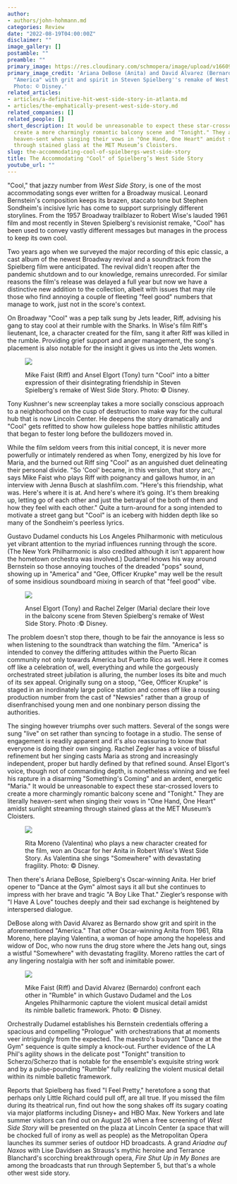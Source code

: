 ```yaml
---
author:
- authors/john-hohmann.md
categories: Review
date: "2022-08-19T04:00:00Z"
disclaimer: ""
image_gallery: []
postamble: ""
preamble: ""
primary_image: https://res.cloudinary.com/schmopera/image/upload/v1660923486/media/2022/08/sqWWA_naivyt.jpg
primary_image_credit: 'Ariana DeBose (Anita) and David Alvarez (Bernardo) energize
  "America" with grit and spirit in Steven Spielberg''s remake of West Side Story.
  Photo: © Disney.'
related_articles:
- articles/a-definitive-hit-west-side-story-in-atlanta.md
- articles/the-emphatically-present-west-side-story.md
related_companies: []
related_people: []
short_description: It would be unreasonable to expect these star-crossed lovers to
  create a more charmingly romantic balcony scene and "Tonight." They are literally
  heaven-sent when singing their vows in "One Hand, One Heart" amidst sunlight streaming
  through stained glass at the MET Museum’s Cloisters.
slug: the-accommodating-cool-of-spielbergs-west-side-story
title: The Accommodating "Cool" of Spielberg’s West Side Story
youtube_url: ""
---
```

"Cool," that jazzy number from _West Side Story_, is one of the most accommodating songs ever written for a Broadway musical. Leonard Bernstein's composition keeps its brazen, staccato tone but Stephen Sondheim's incisive lyric has come to support surprisingly different storylines. From the 1957 Broadway trailblazer to Robert Wise's lauded 1961 film and most recently in Steven Spielberg's revisionist remake, "Cool" has been used to convey vastly different messages but manages in the process to keep its own cool.

Two years ago when we surveyed the major recording of this epic classic, a cast album of the newest Broadway revival and a soundtrack from the Spielberg film were anticipated. The revival didn't reopen after the pandemic shutdown and to our knowledge, remains unrecorded. For similar reasons the film's release was delayed a full year but now we have a distinctive new addition to the collection, albeit with issues that may rile those who find annoying a couple of fleeting "feel good" numbers that manage to work, just not in the score's context.

On Broadway "Cool" was a pep talk sung by Jets leader, Riff, advising his gang to stay cool at their rumble with the Sharks. In Wise's film Riff's lieutenant, Ice, a character created for the film, sang it after Riff was killed in the rumble. Providing grief support and anger management, the song's placement is also notable for the insight it gives us into the Jets women.

<figure data-type="image">

![](https://res.cloudinary.com/schmopera/image/upload/v1660923594/media/2022/08/WSS_RiffTony_aqyiux.jpg)

<figcaption>Mike Faist (Riff) and Ansel Elgort (Tony) turn "Cool" into a bitter expression of their disintegrating friendship in Steven Spielberg's remake of West Side Story.  Photo: © Disney.</figcaption>  
</figure>

Tony Kushner's new screenplay takes a more socially conscious approach to a neighborhood on the cusp of destruction to make way for the cultural hub that is now Lincoln Center. He deepens the story dramatically and "Cool" gets refitted to show how guileless hope battles nihilistic attitudes that began to fester long before the bulldozers moved in.

While the film seldom veers from this initial concept, it is never more powerfully or intimately rendered as when Tony, energized by his love for Maria, and the burned out Riff sing "Cool" as an anguished duet delineating their personal divide. "So 'Cool' became, in this version, that story arc," says Mike Faist who plays Riff with poignancy and gallows humor, in an interview with Jenna Busch at slashfilm.com. "Here's this friendship, what was. Here's where it is at. And here's where it’s going. It's them breaking up, letting go of each other and just the betrayal of the both of them and how they feel with each other." Quite a turn-around for a song intended to motivate a street gang but "Cool" is an iceberg with hidden depth like so many of the Sondheim's peerless lyrics.

Gustavo Dudamel conducts his Los Angeles Philharmonic with meticulous yet vibrant attention to the myriad influences running through the score. (The New York Philharmonic is also credited although it isn't apparent how the hometown orchestra was involved.) Dudamel knows his way around Bernstein so those annoying touches of the dreaded "pops" sound, showing up in "America" and "Gee, Officer Krupke" may well be the result of some insidious soundboard mixing in search of that "feel good" vibe.

<figure data-type="image">

![](https://res.cloudinary.com/schmopera/image/upload/v1660923632/media/2022/08/WSS_MariaTony_mufjfl.jpg)

<figcaption>Ansel Elgort (Tony) and Rachel Zelger (Maria) declare their love in the balcony scene from Steven Spielberg's remake of West Side Story. Photo :© Disney.</figcaption>  
</figure>

The problem doesn't stop there, though to be fair the annoyance is less so when listening to the soundtrack than watching the film. "America" is intended to convey the differing attitudes within the Puerto Rican community not only towards America but Puerto Rico as well. Here it comes off like a celebration of, well, everything and while the gorgeously orchestrated street jubilation is alluring, the number loses its bite and much of its sex appeal. Originally sung on a stoop, "Gee, Officer Krupke" is staged in an inordinately large police station and comes off like a rousing production number from the cast of "Newsies" rather than a group of disenfranchised young men and one nonbinary person dissing the authorities.

The singing however triumphs over such matters. Several of the songs were sung "live" on set rather than syncing to footage in a studio. The sense of engagement is readily apparent and it's also reassuring to know that everyone is doing their own singing. Rachel Zegler has a voice of blissful refinement but her singing casts Maria as strong and increasingly independent, proper but hardly defined by that refined sound. Ansel Elgort's voice, though not of commanding depth, is nonetheless winning and we feel his rapture in a disarming "Something's Coming" and an ardent, energetic "Maria." It would be unreasonable to expect these star-crossed lovers to create a more charmingly romantic balcony scene and "Tonight." They are literally heaven-sent when singing their vows in "One Hand, One Heart" amidst sunlight streaming through stained glass at the MET Museum’s Cloisters.

<figure data-type="image">

![](https://res.cloudinary.com/schmopera/image/upload/v1660923684/media/2022/08/WSS-rita-moreno_sqzuub.jpg)

<figcaption>Rita Moreno (Valentina) who plays a new character created for the film, won an Oscar for her Anita in Robert Wise's West Side Story. As Valentina she sings "Somewhere" with devastating fragility. Photo: © Disney.</figcaption>  
</figure>

Then there's Ariana DeBose, Spielberg's Oscar-winning Anita. Her brief opener to "Dance at the Gym" almost says it all but she continues to impress with her brave and tragic "A Boy Like That." Ziegler’s response with "I Have A Love" touches deeply and their sad exchange is heightened by interspersed dialogue.

DeBose along with David Alvarez as Bernardo show grit and spirit in the aforementioned "America." That other Oscar-winning Anita from 1961, Rita Moreno, here playing Valentina, a woman of hope among the hopeless and widow of Doc, who now runs the drug store where the Jets hang out, sings a wistful "Somewhere" with devastating fragility. Moreno rattles the cart of any lingering nostalgia with her soft and inimitable power.

<figure data-type="image">

![](https://res.cloudinary.com/schmopera/image/upload/v1660923716/media/2022/08/WSS-mike-faist-david-alvarez_tqtsaj.jpg)

<figcaption>Mike Faist (Riff) and David Alvarez (Bernardo) confront each other in "Rumble" in which Gustavo Dudamel and the Los Angeles Philharmonic capture the violent musical detail amidst its nimble balletic framework. Photo: © Disney.</figcaption>  
</figure>

Orchestrally Dudamel establishes his Bernstein credentials offering a spacious and compelling "Prologue" with orchestrations that at moments veer intriguingly from the expected. The maestro's buoyant "Dance at the Gym" sequence is quite simply a knock-out. Further evidence of the LA Phil's agility shows in the delicate post "Tonight" transition to Scherzo/Scherzo that is notable for the ensemble's exquisite string work and by a pulse-pounding "Rumble" fully realizing the violent musical detail within its nimble balletic framework.

Reports that Spielberg has fixed "I Feel Pretty," heretofore a song that perhaps only Little Richard could pull off, are all true. If you missed the film during its theatrical run, find out how the song shakes off its sugary coating via major platforms including Disney+ and HBO Max. New Yorkers and late summer visitors can find out on August 26 when a free screening of _West Side Story_ will be presented on the plaza at Lincoln Center (a space that will be chocked full of irony as well as people) as the Metropolitan Opera launches its summer series of outdoor HD broadcasts. A grand _Ariadne auf Naxos_ with Lise Davidsen as Strauss's mythic heroine and Terrance Blanchard's scorching breakthrough opera, _Fire Shut Up in My Bones_ are among the broadcasts that run through September 5, but that's a whole other west side story.